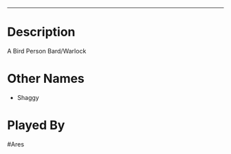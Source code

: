 --------------------------------------------------------------------------------
# Description
A Bird Person Bard/Warlock

# Other Names
* Shaggy

# Played By
#Ares